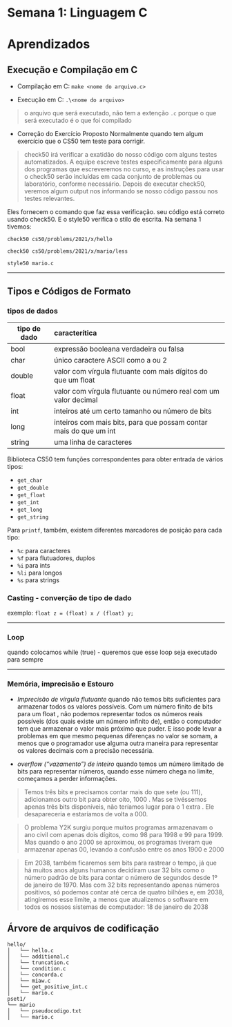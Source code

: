 # Semana 1: Linguagem C

# Aprendizados

## Execução e Compilação em C

- Compilação em C:
```make <nome do arquivo.c>```

- Execução em C:
```.\<nome do arquivo>```
> o arquivo que será executado, não tem a extenção ```.c``` porque o que será executado é o que foi compilado

- Correção do Exercício Proposto
Normalmente quando tem algum exercício que o CS50 tem teste para corrigir.

> check50 irá verificar a exatidão do nosso código com alguns testes automatizados. A equipe escreve testes especificamente para alguns dos programas que escreveremos no curso, e as instruções para usar o check50 serão incluídas em cada conjunto de problemas ou laboratório, conforme necessário. Depois de executar check50, veremos algum output nos informando se nosso código passou nos testes relevantes.

Eles fornecem o comando que faz essa verificação. 
seu código está correto usando check50. E o style50 verifica o stilo de escrita.
Na semana 1 tivemos:

```check50 cs50/problems/2021/x/hello```

```check50 cs50/problems/2021/x/mario/less```

```style50 mario.c```


---
## Tipos e Códigos de Formato

### tipos de dados
tipo de dado   | caracterítica 
--------- | :------
bool  | expressão booleana verdadeira ou falsa
char  | único caractere ASCII como a ou 2
double  | valor com vírgula flutuante com mais dígitos do que um float
float  |  valor com vírgula flutuante ou número real com um valor decimal
int   |  inteiros até um certo tamanho ou número de bits
long   |   inteiros com mais bits, para que possam contar mais do que um int
string   |  uma linha de caracteres

Biblioteca CS50 tem funções correspondentes para obter entrada de vários tipos:

- ```get_char```
- ```get_double``` 
- ```get_float``` 
- ```get_int``` 
- ```get_long``` 
- ```get_string```

Para ```printf```, também, existem diferentes marcadores de posição para cada tipo:

 - ```%c```  para caracteres
 - ```%f```  para flutuadores, duplos
 - ```%i```  para ints
 - ```%li```  para longos
 - ```%s```  para strings

### Casting - converção de tipo de dado
exemplo: 
```float z = (float) x / (float) y;```

---

### Loop

quando colocamos while (true) - queremos que esse loop seja executado para sempre

---

### Memória, imprecisão e Estouro

- _Imprecisão de vírgula flutuante_ quando não temos bits suficientes para armazenar todos os valores possíveis. Com um número finito de bits para um float , não podemos representar todos os números reais possíveis (dos quais existe um número infinito de), então o computador tem que armazenar o valor mais próximo que puder. E isso pode levar a problemas em que mesmo pequenas diferenças no valor se somam, a menos que o programador use alguma outra maneira para representar os valores decimais com a precisão necessária.

- _overflow (“vazamento”) de inteiro_ quando temos um número limitado de bits para representar números, quando esse número chega no limite, começamos a perder informações. 

> Temos três bits e precisamos contar mais do que sete (ou 111), adicionamos outro bit para obter oito, 1000 . Mas se tivéssemos apenas três bits disponíveis, não teríamos lugar para o 1 extra . Ele desapareceria e estaríamos de volta a 000.

> O problema Y2K surgiu porque muitos programas armazenavam o ano civil com apenas dois dígitos, como 98 para 1998 e 99 para 1999. Mas quando o ano 2000 se aproximou, os programas tiveram que armazenar apenas 00, levando a confusão entre os anos 1900 e 2000

> Em 2038, também ficaremos sem bits para rastrear o tempo, já que há muitos anos alguns humanos decidiram usar 32 bits como o número padrão de bits para contar o número de segundos desde 1º de janeiro de 1970. Mas com 32 bits representando apenas números positivos, só podemos contar até cerca de quatro bilhões e, em 2038, atingiremos esse limite, a menos que atualizemos o software em todos os nossos sistemas de computador: 18 de janeiro de 2038




## Árvore de arquivos de codificação

```
hello/
│   └── hello.c
│   └── additional.c
│   └── truncation.c
│   └── condition.c
│   └── concorda.c
│   └── miaw.c
│   └── get_positive_int.c
│   └── mario.c
pset1/
└── mario
│   └── pseudocodigo.txt
│   └── mario.c

```

